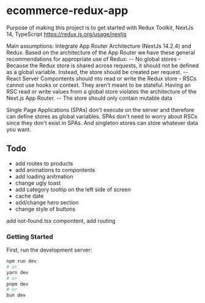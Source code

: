 # ecommerce-redux-app

Purpose of making this project is to get started with Redux Toolkit, NextJs 14, TypeScript
https://redux.js.org/usage/nextjs

Main assumptions:
Integrate App Router Architecture (NextJs 14.2.4) and Redux. Based on the architecture of the App Router we have these general recommendations for appropriate use of Redux:
-- No global stores - Because the Redux store is shared across requests, it should not be defined as a global variable. Instead, the store should be created per request.
-- React Server Compontents should nto read or write the Redux store - RSCs cannot use hooks or context. They aren't meant to be stateful. Having an RSC read or write values from a global store violates the architecture of the Next.js App Router.
-- The store should only contain mutable data

Single Page Applications (SPAs) don't execute on the server and therefore can define stores as global variables. SPAs don't need to worry about RSCs since they don't exist in SPAs. And singleton stores can store whatever data you want.

## Todo

- add routes to products
- add animations to compontents
- add loading anitmation
- change ugly toast
- add category tooltip on the left side of screen
- cache date
- add/change hero section
- change style of buttons

add not-found.tsx compontent, add routing

### Getting Started

First, run the development server:

```bash
npm run dev
# or
yarn dev
# or
pnpm dev
# or
bun dev
```
